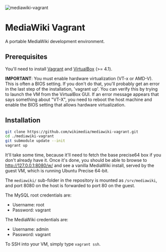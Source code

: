 ![mediawiki-vagrant](https://raw.github.com/wikimedia/mediawiki-vagrant/master/modules/mediawiki/files/vagrant-wmf-logo.png)


MediaWiki Vagrant
=================

A portable MediaWiki development environment.


## Prerequisites ##

You'll need to install [Vagrant](http://vagrantup.com/v1/docs/getting-started/index.html) and [VirtualBox](https://www.virtualbox.org/wiki/Downloads) (>= 4.1).

**IMPORTANT**: You must enable hardware virtualization (VT-x or AMD-V).  This
is often a BIOS setting. If you don't do that, you'll probably get an error in
the last step of the installation, 'vagrant up'. You can verify this by trying
to launch the VM from the VirtualBox GUI. If an error message appears that says
something about "VT-X", you need to reboot the host machine and enable the BIOS
setting that allows hardware virtualization.

## Installation ##

```bash
git clone https://github.com/wikimedia/mediawiki-vagrant.git
cd ./mediawiki-vagrant
git submodule update --init
vagrant up
```

It'll take some time, because it'll need to fetch the base precise64 box if you
don't already have it. Once it's done, you should be able to browse to
http://127.0.0.1:8080/w/ and see a vanilla MediaWiki install, served by the guest
VM, which is running Ubuntu Precise 64-bit.

The `mediawiki/` sub-folder in the repository is mounted as `/srv/mediawiki`,
and port 8080 on the host is forwarded to port 80 on the guest.

The MySQL root credentials are:

* Username: root
* Password: vagrant

The MediaWiki credentials are:

* Username: admin
* Password: vagrant

To SSH into your VM, simply type `vagrant ssh`.

